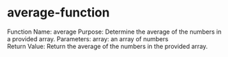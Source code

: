 # average-function
Function Name: average 
Purpose: Determine the average of the numbers in a provided array. 
Parameters: array: an array of numbers  
Return Value: Return the average of the numbers in the provided array.
